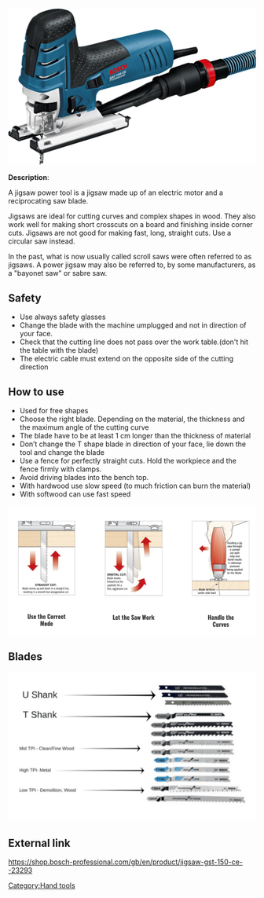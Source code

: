  ![](/assets/images/Bosch_GST_150_CE.png
"Bosch_GST_150_CE.png")

**Description**:

A jigsaw power tool is a jigsaw made up of an electric motor and a
reciprocating saw blade.

Jigsaws are ideal for cutting curves and complex shapes in wood. They
also work well for making short crosscuts on a board and finishing
inside corner cuts. Jigsaws are not good for making fast, long, straight
cuts. Use a circular saw instead.

In the past, what is now usually called scroll saws were often referred
to as jigsaws. A power jigsaw may also be referred to, by some
manufacturers, as a "bayonet saw" or sabre saw.

## Safety

  - Use always safety glasses
  - Change the blade with the machine umplugged and not in direction of
    your face.
  - Check that the cutting line does not pass over the work table.(don't
    hit the table with the blade)
  - The electric cable must extend on the opposite side of the cutting
    direction

## How to use

  - Used for free shapes
  - Choose the right blade. Depending on the material, the thickness and
    the maximum angle of the cutting curve
  - The blade have to be at least 1 cm longer than the thickness of
    material
  - Don’t change the T shape blade in direction of your face, lie down
    the tool and change the blade
  - Use a fence for perfectly straight cuts. Hold the workpiece and the
    fence firmly with clamps.
  - Avoid driving blades into the bench top.
  - With hardwood use slow speed (to much friction can burn the
    material)
  - With softwood can use fast speed

![](/assets/images/Mode_Jig_Saw.png "File:Mode_Jig_Saw.png")

## Blades

![](/assets/images/Jig_Saw_Blades.png
"File:Jig_Saw_Blades.png")

## External link

<https://shop.bosch-professional.com/gb/en/product/jigsaw-gst-150-ce--23293>

[Category:Hand tools](Category:Hand_tools "wikilink")